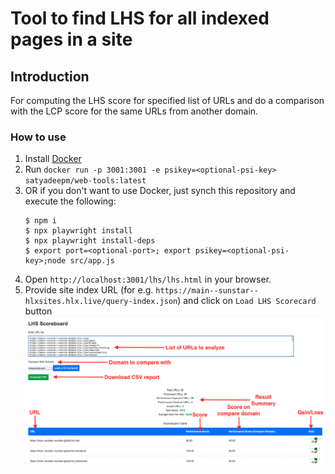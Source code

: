 # Tool to find LHS for all indexed pages in a site

## Introduction
For computing the LHS score for specified list of URLs and do a comparison with the LCP score for the same URLs from another domain.

### How to use
1. Install [Docker](https://docs.docker.com/get-docker/)
2. Run `docker run -p 3001:3001 -e psikey=<optional-psi-key> satyadeepm/web-tools:latest`
3. OR if you don't want to use Docker, just synch this repository and execute the following:
    ```
    $ npm i
    $ npx playwright install
    $ npx playwright install-deps
    $ export port=<optional-port>; export psikey=<optional-psi-key>;node src/app.js
    ```
5. Open `http://localhost:3001/lhs/lhs.html` in your browser.
6. Provide site index URL (for e.g. `https://main--sunstar--hlxsites.hlx.live/query-index.json`) and click on `Load LHS Scorecard` button
![Local Image](images/site-lhs.png)

